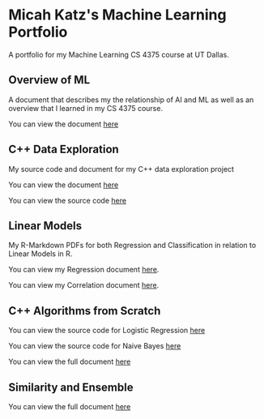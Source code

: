 # Micah Katz's Machine Learning Portfolio

A portfolio for my Machine Learning CS 4375 course at UT Dallas.

## Overview of ML

A document that describes my the relationship of AI and ML as well as an overview that I learned in my CS 4375 course.

You can view the document [here](ml-overview.pdf)

## C++ Data Exploration

My source code and document for my C++ data exploration project

You can view the document [here](Cpp-Data-Exploration.pdf)

You can view the source code [here](cpp-data-exploration.cpp)

## Linear Models

My R-Markdown PDFs for both Regression and Classification in relation to Linear Models in R.

You can view my Regression document [here](linear-models/regression.pdf).

You can view my Correlation document [here](linear-models/classification.pdf).

## C++ Algorithms from Scratch

You can view the source code for Logistic Regression [here](cpp-from-scratch/logistic-regression.cpp)

You can view the source code for Naive Bayes [here](cpp-from-scratch/naive-bayes.cpp)

You can view the full document [here](cpp-from-scratch/cpp-from-scratch.pdf)

## Similarity and Ensemble

You can view the full document [here](similarity-and-ensemble/part5.pdf)
